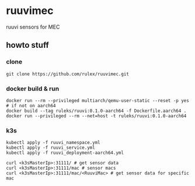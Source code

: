 # ruuvimec
ruuvi sensors for MEC


## howto stuff

### clone
```
git clone https://github.com/rulex/ruuvimec.git
```

### docker build & run
```
docker run --rm --privileged multiarch/qemu-user-static --reset -p yes # if not on aarch64
docker build --tag ruleks/ruuvi:0.1.0-aarch64 -f Dockerfile.aarch64 .
docker run --privileged --rm --net=host -t ruleks/ruuvi:0.1.0-aarch64
```

### k3s
```
kubectl apply -f ruuvi_namespace.yml
kubectl apply -f ruuvi_service.yml
kubectl apply -f ruuvi_deployment-aarch64.yml

curl <k3sMasterIp>:31111/ # get sensor data
curl <k3sMasterIp>:31111/mac # sensor macs
curl <k3sMasterIp>:31111/mac/<RuuviMac> # get sensor data for specific mac
```

